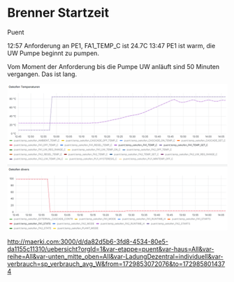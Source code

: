 # Brenner Startzeit
Puent

12:57 Anforderung an PE1, FA1_TEMP_C ist 24.7C
13:47 PE1 ist warm, die UW Pumpe beginnt zu pumpen.

Vom Moment der Anforderung bis die Pumpe UW anläuft sind 50 Minuten vergangen. Das ist lang.

![Puent](./images/brenner_startzeit.png)

http://maerki.com:3000/d/da82d5b6-3fd8-4534-80e5-da1155c11310/uebersicht?orgId=1&var-etappe=puent&var-haus=All&var-reihe=All&var-unten_mitte_oben=All&var-LadungDezentral=individuell&var-verbrauch=sp_verbrauch_avg_W&from=1729853072076&to=1729858014374